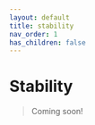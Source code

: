 ```yaml
---
layout: default
title: stability
nav_order: 1
has_children: false
---
```


# Stability

> Coming soon!
